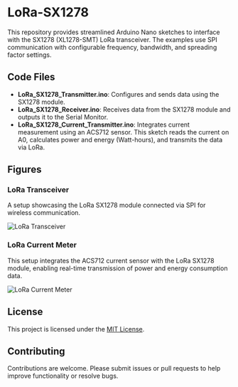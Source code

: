 # LoRa-SX1278

This repository provides streamlined Arduino Nano sketches to interface with the SX1278 (XL1278-SMT) LoRa transceiver. The examples use SPI communication with configurable frequency, bandwidth, and spreading factor settings.

## Code Files

- **LoRa_SX1278_Transmitter.ino**: Configures and sends data using the SX1278 module.
- **LoRa_SX1278_Receiver.ino**: Receives data from the SX1278 module and outputs it to the Serial Monitor.
- **LoRa_SX1278_Current_Transmitter.ino**: Integrates current measurement using an ACS712 sensor. This sketch reads the current on A0, calculates power and energy (Watt-hours), and transmits the data via LoRa.

## Figures  

### LoRa Transceiver  
A setup showcasing the LoRa SX1278 module connected via SPI for wireless communication.  

![LoRa Transceiver](https://github.com/user-attachments/assets/f03d1620-78d2-4801-a89d-d29faf3297c5)


### LoRa Current Meter  
This setup integrates the ACS712 current sensor with the LoRa SX1278 module, enabling real-time transmission of power and energy consumption data.  

![LoRa Current Meter](https://github.com/user-attachments/assets/1e3c7c61-0969-4067-b147-ff041a24b758)


## License

This project is licensed under the [MIT License](LICENSE).

## Contributing

Contributions are welcome. Please submit issues or pull requests to help improve functionality or resolve bugs.
